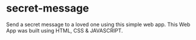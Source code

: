 # secret-message
Send a secret message to a loved one using this simple web app. This Web App was built using HTML, CSS &amp; JAVASCRIPT.
